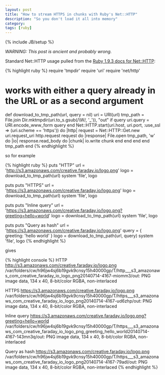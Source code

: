 ```yaml
---
layout: post
title: "How to stream HTTPS in chunks with Ruby's Net::HTTP"
description: "So you don't load it all into memory"
category:
tags: [ruby]
---
```

{% include JB/setup %}

_WARNING: This post is ancient and probably wrong._

Standard Net::HTTP usage pulled from the [Ruby 1.9.3 docs for Net::HTTP](http://ruby-doc.org/stdlib-1.9.3/libdoc/net/http/rdoc/Net.html):

{% highlight ruby %}
require 'tmpdir'
require 'uri'
require 'net/http'

# works with either a query already in the URL or as a second argument
def download_to_tmp_path(url, query = nil)
  uri = URI(url)
  tmp_path = File.join Dir.mktmpdir(uri.to_s.gsub(/\W/, '_')), "out"
  if query
    uri.query = URI.encode_www_form query
  end
  Net::HTTP.start(uri.host, uri.port, :use_ssl => (uri.scheme == 'https')) do |http|
    request = Net::HTTP::Get.new uri.request_uri
    http.request request do |response|
      File.open tmp_path, 'w' do |io|
        response.read_body do |chunk|
          io.write chunk
        end
      end
    end
  end
  tmp_path
end
{% endhighlight %}

so for example

{% highlight ruby %}
puts "HTTP"
url = 'http://s3.amazonaws.com/creative.faraday.io/logo.png'
logo = download_to_tmp_path(url)
system 'file', logo

puts
puts "HTTPS"
url = 'https://s3.amazonaws.com/creative.faraday.io/logo.png'
logo = download_to_tmp_path(url)
system 'file', logo

puts
puts "Inline query"
url = 'https://s3.amazonaws.com/creative.faraday.io/logo.png?greeting=hello+world'
logo = download_to_tmp_path(url)
system 'file', logo

puts
puts "Query as hash"
url = 'https://s3.amazonaws.com/creative.faraday.io/logo.png'
query = { greeting: 'hello world' }
logo = download_to_tmp_path(url, query)
system 'file', logo
{% endhighlight %}

gives

{% highlight console %}
HTTP
http://s3.amazonaws.com/creative.faraday.io/logo.png
/var/folders/cw/h96jw4sj6b19gvk9cnsy15h40000gp/T/http___s3_amazonaws_com_creative_faraday_io_logo_png20140714-4167-miomm3/out: PNG image data, 134 x 40, 8-bit/color RGBA, non-interlaced

HTTPS
https://s3.amazonaws.com/creative.faraday.io/logo.png
/var/folders/cw/h96jw4sj6b19gvk9cnsy15h40000gp/T/https___s3_amazonaws_com_creative_faraday_io_logo_png20140714-4167-ud6zhp/out: PNG image data, 134 x 40, 8-bit/color RGBA, non-interlaced

Inline query
https://s3.amazonaws.com/creative.faraday.io/logo.png?greeting=hello+world
/var/folders/cw/h96jw4sj6b19gvk9cnsy15h40000gp/T/https___s3_amazonaws_com_creative_faraday_io_logo_png_greeting_hello_world20140714-4167-143mn3q/out: PNG image data, 134 x 40, 8-bit/color RGBA, non-interlaced

Query as hash
https://s3.amazonaws.com/creative.faraday.io/logo.png
/var/folders/cw/h96jw4sj6b19gvk9cnsy15h40000gp/T/https___s3_amazonaws_com_creative_faraday_io_logo_png20140714-4167-79adl/out: PNG image data, 134 x 40, 8-bit/color RGBA, non-interlaced
{% endhighlight %}
